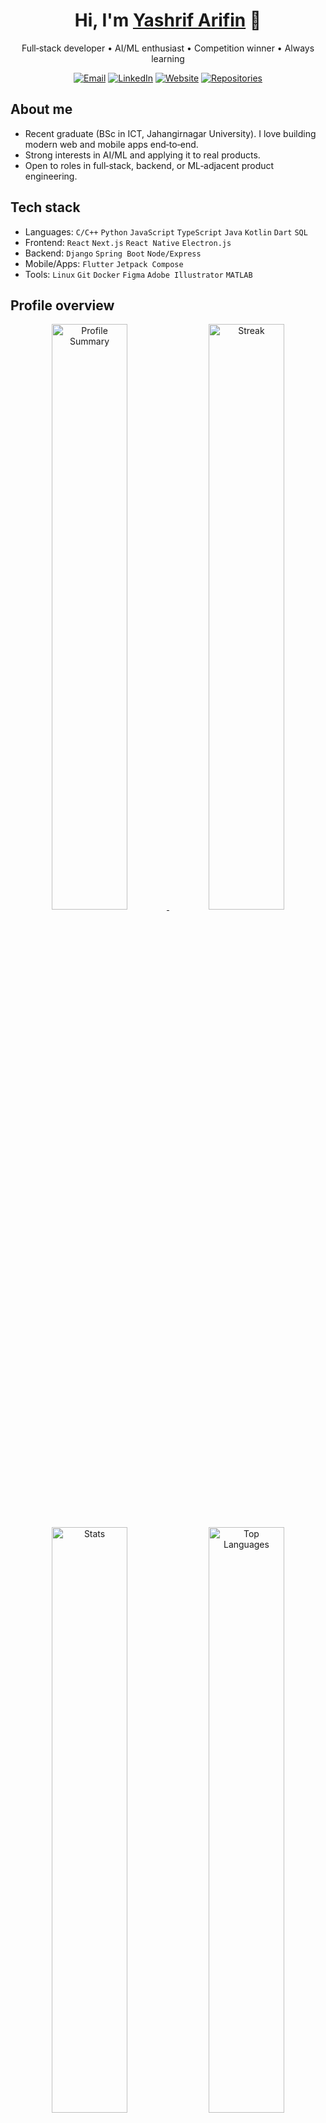 <h1 align="center">Hi, I'm <a href="https://github.com/yashrif">Yashrif Arifin</a> 👋</h1>

<p align="center">Full‑stack developer • AI/ML enthusiast • Competition winner • Always learning</p>

<p align="center">
    <a href="mailto:yaswoccho@gmail.com"><img alt="Email" src="https://img.shields.io/badge/Email-yaswoccho%40gmail.com-D14836?style=for-the-badge&logo=gmail&logoColor=white"></a>
    <a href="https://www.linkedin.com/in/yashrif"><img alt="LinkedIn" src="https://img.shields.io/badge/LinkedIn-Profile-0A66C2?style=for-the-badge&logo=linkedin&logoColor=white"></a>
    <a href="https://yashrif.github.io/"><img alt="Website" src="https://img.shields.io/badge/Website-yashrif.github.io-0f766e?style=for-the-badge&logo=google-chrome&logoColor=white"></a>
    <a href="https://github.com/yashrif?tab=repositories&type=source"><img alt="Repositories" src="https://img.shields.io/badge/All%20Repositories-View-4f46e5?style=for-the-badge&logo=github&logoColor=white"></a>
</p>

## About me

- Recent graduate (BSc in ICT, Jahangirnagar University). I love building modern web and mobile apps end‑to‑end.
- Strong interests in AI/ML and applying it to real products.
- Open to roles in full‑stack, backend, or ML‑adjacent product engineering.

## Tech stack

- Languages: `C/C++` `Python` `JavaScript` `TypeScript` `Java` `Kotlin` `Dart` `SQL`
- Frontend: `React` `Next.js` `React Native` `Electron.js`
- Backend: `Django` `Spring Boot` `Node/Express`
- Mobile/Apps: `Flutter` `Jetpack Compose`
- Tools: `Linux` `Git` `Docker` `Figma` `Adobe Illustrator` `MATLAB`

## Profile overview

<p align="center">
    <a href="https://github.com/yashrif">
        <img alt="Profile Summary" src="https://github-profile-summary-cards.vercel.app/api/cards/profile-details?username=yashrif&theme=transparent&hide_border=true" width="49%" />
    </a>
    <img alt="Streak" src="https://github-readme-streak-stats.herokuapp.com?user=yashrif&theme=transparent&hide_border=true&mode=weekly" width="49%" />
</p>

<p align="center">
    <img alt="Stats" src="https://github-readme-stats.vercel.app/api?username=yashrif&theme=transparent&show_icons=true&hide_border=true&bg_color=00000000&count_private=true&rank_icon=github&hide=issues" width="49%" />
    <img alt="Top Languages" src="https://github-readme-stats.vercel.app/api/top-langs/?username=yashrif&layout=compact&theme=transparent&hide_border=true&bg_color=00000000" width="49%" />
</p>

---

If you’d like to collaborate or chat about ideas, feel free to reach out via <a href="mailto:yaswoccho@gmail.com">email</a> or connect on <a href="https://www.linkedin.com/in/yashrif">LinkedIn</a>.
